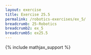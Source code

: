 ```yaml
---
layout: exercise
title: Exercise 25.5
permalink: /robotics-exercises/ex_5/
breadcrumb: 25-Robotics
breadcrumb2: ex_5
breadcrumb5: ex25.5
---
```


{% include mathjax_support %}

